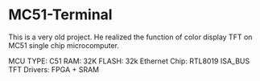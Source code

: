 # MC51-Terminal
This is a very old project. He realized the function of color display TFT on MC51 single chip microcomputer.

MCU TYPE: C51
RAM: 32K
FLASH: 32k
Ethernet Chip: RTL8019 ISA_BUS
TFT Drivers: FPGA + SRAM
